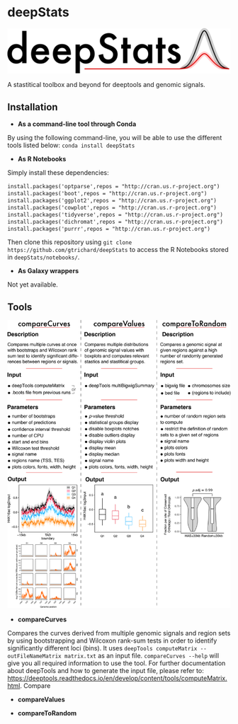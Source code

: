 # deepStats

![Alt text](docs/images/deepStats_logo.png?raw=true "Title")

A stastitical toolbox and beyond for deeptools and genomic signals.

## Installation

- **As a command-line tool through Conda**

By using the following command-line, you will be able to use the different tools listed below:
`conda install deepStats`

- **As R Notebooks**

Simply install these dependencies:

```
install.packages('optparse',repos = "http://cran.us.r-project.org")
install.packages('boot',repos = "http://cran.us.r-project.org")
install.packages('ggplot2',repos = "http://cran.us.r-project.org")
install.packages('cowplot',repos = "http://cran.us.r-project.org")
install.packages('tidyverse',repos = "http://cran.us.r-project.org")
install.packages('dichromat',repos = "http://cran.us.r-project.org")
install.packages('purrr',repos = "http://cran.us.r-project.org")
```

Then clone this repository using `git clone https://github.com/gtrichard/deepStats` to access the R Notebooks stored in `deepStats/notebooks/`.

- **As Galaxy wrappers**

Not yet available.

## Tools

![Alt text](docs/images/tools.png?raw=true "Title")

- **compareCurves**

Compares the curves derived from multiple genomic signals and region sets by using bootstrapping and Wilcoxon rank-sum tests in order to identify significantly different loci (bins). It uses `deepTools computeMatrix --outFileNameMatrix matrix.txt` as an input file. `compareCurves --help` will give you all required information to use the tool. For further documentation about deepTools and how to generate the input file, please refer to: https://deeptools.readthedocs.io/en/develop/content/tools/computeMatrix.html. Compare

- **compareValues**

- **compareToRandom**

